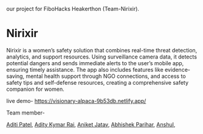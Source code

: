 our project for FiboHacks Heakerthon (Team-Nirixir).


# Nirixir

Nirixir is a women’s safety solution that combines real-time threat detection, analytics, and support resources. Using surveillance camera data, it detects potential dangers and sends immediate alerts to the user’s mobile app, ensuring timely assistance. The app also includes features like evidence-saving, mental health support through NGO connections, and access to safety tips and self-defense resources, creating a comprehensive safety companion for women.

live demo-   https://visionary-alpaca-9b53db.netlify.app/

Team member- 

[Aditi Patel](https://github.com/Eviecoderella),
[Adity Kymar Rai](https://github.com/Adityakumarraii),
[Aniket Jatav](https://github.com/enoughio),
[Abhishek Parihar](https://github.com/AbhishekPariharCoder),
[Anshul](https://github.com/sharpedge12),



